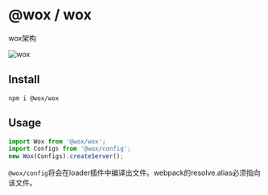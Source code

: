 # @wox / wox


wox架构

![wox](./log.svg)

## Install

```shell
npm i @wox/wox
```

## Usage

```javascript
import Wox from '@wox/wox';
import Configs from '@wox/config';
new Wox(Configs).createServer();
```

`@wox/config`将会在loader插件中编译出文件。webpack的resolve.alias必须指向该文件。